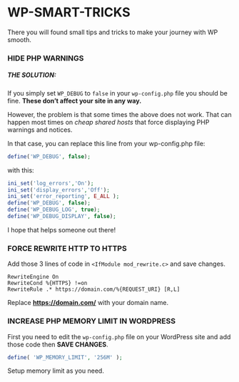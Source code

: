 # WP-SMART-TRICKS
There you will found small tips and tricks to make your journey with WP smooth.

### HIDE PHP WARNINGS
##### THE SOLUTION:
If you simply set `WP_DEBUG` to `false` in your `wp-config.php` file you should be fine. __These don’t affect your site in any way.__

However, the problem is that some times the above does not work. That can happen most times on *cheap shared hosts* that force displaying PHP warnings and notices.

In that case, you can replace this line from your wp-config.php file:

```php
define('WP_DEBUG', false);
```
with this:

```php
ini_set('log_errors','On');
ini_set('display_errors','Off');
ini_set('error_reporting', E_ALL );
define('WP_DEBUG', false);
define('WP_DEBUG_LOG', true);
define('WP_DEBUG_DISPLAY', false);
```
I hope that helps someone out there!

### FORCE REWRITE HTTP TO HTTPS
Add those 3 lines of code in `<IfModule mod_rewrite.c>` and save changes.
```
RewriteEngine On
RewriteCond %{HTTPS} !=on
RewriteRule .* https://domain.com/%{REQUEST_URI} [R,L]
```
Replace **https://domain.com/** with your domain name.

### INCREASE PHP MEMORY LIMIT IN WORDPRESS
First you need to edit the `wp-config.php` file on your WordPress site and add those code then **SAVE CHANGES**.
```php
define( 'WP_MEMORY_LIMIT', '256M' );
```
Setup memory limit as you need.